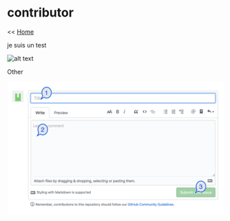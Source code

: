 # contributor

<< [Home](/README.md)

je suis un test

![alt text](images/open_issues.png "txt test")

Other

![alt text](images/create_issue.png "txt test")
